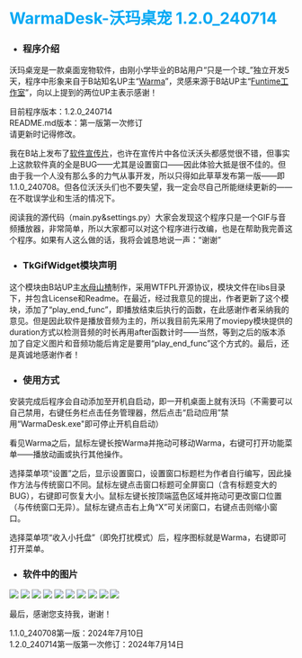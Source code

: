 # **<font class="text-color-7" color="#03a9f4">WarmaDesk-沃玛桌宠 1.2.0_240714</font>**
* ### 程序介绍
沃玛桌宠是一款桌面宠物软件，由刚小学毕业的B站用户“只是一个球_”独立开发5天，程序中形象来自于B站知名UP主“[Warma](https://space.bilibili.com/53456)”，灵感来源于B站UP主“[Funtime工作室](https://space.bilibili.com/629852514)”，向以上提到的两位UP主表示感谢！

目前程序版本：1.2.0_240714  
README.md版本：第一版第一次修订   
请更新时记得修改。  

我在B站上发布了[软件宣传片](https://space.bilibili.com/1858500718)，也许在宣传片中各位沃沃头都感觉很不错，但事实上这款软件真的全是BUG——尤其是设置窗口——因此体验大抵是很不佳的。但由于我一个人没有那么多的力气从事开发，所以只得如此草草发布第一版——即1.1.0_240708。但各位沃沃头们也不要失望，我一定会尽自己所能继续更新的——在不耽误学业和生活的情况下。

阅读我的源代码（main.py&settings.py）大家会发现这个程序只是一个GIF与音频播放器，非常简单，所以大家都可以对这个程序进行改编，也是在帮助我完善这个程序。如果有人这么做的话，我将会诚恳地说一声：“谢谢”

* ### TkGifWidget模块声明
这个模块由B站UP主[水母山楂](https://space.bilibili.com/375499948)制作，采用WTFPL开源协议，模块文件在libs目录下，并包含License和Readme。在最近，经过我意见的提出，作者更新了这个模块，添加了“play_end_func”，即播放结束后执行的函数，在此感谢作者采纳我的意见。但是因此软件是播放音频为主的，所以我目前先采用了moviepy模块提供的duration方式以检测音频的时长再用after函数计时——当然，等到之后的版本添加了自定义图片和音频功能后肯定是要用“play_end_func”这个方式的。最后，还是真诚地感谢作者！
* ### 使用方式
安装完成后程序会自动添加至开机自启动，即一开机桌面上就有沃玛（不需要可以自己禁用，右键任务栏点击任务管理器，然后点击“启动应用”禁用“WarmaDesk.exe"即可停止开机自启动）

看见Warma之后，鼠标左键长按Warma并拖动可移动Warma，右键可打开功能菜单——播放动画或执行其他操作。

选择菜单项“设置”之后，显示设置窗口，设置窗口标题栏为作者自行编写，因此操作方法与传统窗口不同。鼠标左键点击窗口标题可全屏窗口（含有标题变大的BUG），右键即可恢复大小。鼠标左键长按顶端蓝色区域并拖动可更改窗口位置（与传统窗口无异）。鼠标左键点击右上角“X”可关闭窗口，右键点击则缩小窗口。

选择菜单项“收入小托盘”（即免打扰模式）后，程序图标就是Warma，右键即可打开菜单。

* ### 软件中的图片
![](https://markdown.liuchengtu.com/work/uploads/upload_5492772fba214302bafb53db95729429.png)
![](https://markdown.liuchengtu.com/work/uploads/upload_9e4094420f36c537b528cfdd5bdf25db.gif)
![](https://markdown.liuchengtu.com/work/uploads/upload_1b8a198a203324a8f61a8ff45f545ae2.gif)
![](https://markdown.liuchengtu.com/work/uploads/upload_05e357c38686df5f4ed6ecfa9500d192.gif)
![](https://markdown.liuchengtu.com/work/uploads/upload_07b5db194be947637b25f4b615c70a3c.gif)
![](https://markdown.liuchengtu.com/work/uploads/upload_98cc11de8ebc30e96f70e088ae49a4a1.gif)
![](https://markdown.liuchengtu.com/work/uploads/upload_7a8efc7584f97b4d30cbd6155e7ce83a.gif)
![](https://markdown.liuchengtu.com/work/uploads/upload_919a25a38233479d10647b70e3849afa.gif)
![](https://markdown.liuchengtu.com/work/uploads/upload_fa7defe1ddb032f33413563dd00c6f75.gif)
![](https://markdown.liuchengtu.com/work/uploads/upload_4b59d4e54bac252bde922fb36c57dd31.gif)

最后，感谢您支持我，谢谢！  

1.1.0_240708第一版：2024年7月10日  
1.2.0_240714第一版第一次修订：2024年7月14日  

